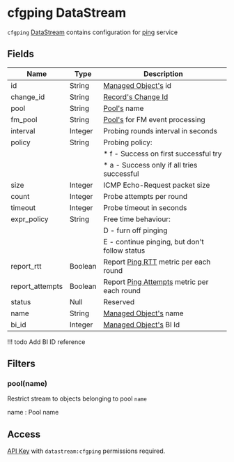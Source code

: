 # cfgping DataStream

`cfgping` [DataStream](index.md) contains configuration
for [ping](../../../../services-reference/ping.md) service

## Fields

| Name            | Type    | Description                                                                               |
| --------------- | ------- | ----------------------------------------------------------------------------------------- |
| id              | String  | [Managed Object's](../concepts/managed-object/index.md) id                                |
| change_id       | String  | [Record's Change Id](index.md#change-id)                                                  |
| pool            | String  | [Pool's](../concepts/pool/index.md) name                                                  |
| fm_pool         | String  | [Pool's](../concepts/pool/index.md) for FM event processing                               |
| interval        | Integer | Probing rounds interval in seconds                                                        |
| policy          | String  | Probing policy:                                                                           |
|                 |         | \* f - Success on first successful try                                                    |
|                 |         | \* a - Success only if all tries successful                                               |
| size            | Integer | ICMP Echo-Request packet size                                                             |
| count           | Integer | Probe attempts per round                                                                  |
| timeout         | Integer | Probe timeout in seconds                                                                  |
| expr_policy     | String  | Free time behaviour:                                                                      |
|                 |         | D - furn off pinging                                                                      |
|                 |         | E - continue pinging, but don't follow status                                             |
| report_rtt      | Boolean | Report [Ping RTT](../../../../metric-types-reference/index.md) metric per each round      |
| report_attempts | Boolean | Report [Ping Attempts](../../../../metric-types-reference/index.md) metric per each round |
| status          | Null    | Reserved                                                                                  |
| name            | String  | [Managed Object's](../concepts/managed-object/index.md) name                              |
| bi_id           | Integer | [Managed Object's](../concepts/managed-object/index.md) BI Id                             |

<!-- prettier-ignore -->
!!! todo
    Add BI ID reference

## Filters

### pool(name)

Restrict stream to objects belonging to pool `name`

name
: Pool name

## Access

[API Key](../concepts/apikey/index.md) with `datastream:cfgping` permissions
required.
